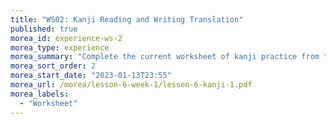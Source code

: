 ```yaml
---
title: "WS02: Kanji Reading and Writing Translation"
published: true
morea_id: experience-ws-2
morea_type: experience
morea_summary: "Complete the current worksheet of kanji practice from the Kanji List"
morea_sort_order: 2
morea_start_date: "2023-01-13T23:55"
morea_url: /morea/lesson-6-week-1/lesson-6-kanji-1.pdf
morea_labels:
  - "Worksheet"
---
```

